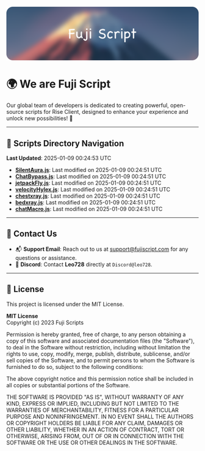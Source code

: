 ![Banner](.github/b.webp)

# 🌍 **We are Fuji Script**

Our global team of developers is dedicated to creating powerful, open-source scripts for Rise Client, designed to enhance your experience and unlock new possibilities! 🌟

---
<!-- SCRIPTS_NAVIGATION_START -->
## 📂 **Scripts Directory Navigation**

**Last Updated**: 2025-01-09 00:24:53 UTC

- **[SilentAura.js](scripts/SilentAura.js)**: Last modified on 2025-01-09 00:24:51 UTC
- **[ChatBypass.js](scripts/ChatBypass.js)**: Last modified on 2025-01-09 00:24:51 UTC
- **[jetpackFly.js](scripts/jetpackFly.js)**: Last modified on 2025-01-09 00:24:51 UTC
- **[velocityHylex.js](scripts/velocityHylex.js)**: Last modified on 2025-01-09 00:24:51 UTC
- **[chestxray.js](scripts/chestxray.js)**: Last modified on 2025-01-09 00:24:51 UTC
- **[bedxray.js](scripts/bedxray.js)**: Last modified on 2025-01-09 00:24:51 UTC
- **[chatMacro.js](scripts/chatMacro.js)**: Last modified on 2025-01-09 00:24:51 UTC

<!-- SCRIPTS_NAVIGATION_END -->

---

## 💬 **Contact Us**  
- 📬 **Support Email**: Reach out to us at [support@fujiscript.com](mailto:support@fujiscript.com) for any questions or assistance.  
- 💬 **Discord**: Contact **Leo728** directly at `Discord@leo728`.

---

## 📜 **License**

This project is licensed under the MIT License.  

**MIT License**  
Copyright (c) 2023 Fuji Scripts  

Permission is hereby granted, free of charge, to any person obtaining a copy of this software and associated documentation files (the "Software"), to deal in the Software without restriction, including without limitation the rights to use, copy, modify, merge, publish, distribute, sublicense, and/or sell copies of the Software, and to permit persons to whom the Software is furnished to do so, subject to the following conditions:  

The above copyright notice and this permission notice shall be included in all copies or substantial portions of the Software.  

THE SOFTWARE IS PROVIDED "AS IS", WITHOUT WARRANTY OF ANY KIND, EXPRESS OR IMPLIED, INCLUDING BUT NOT LIMITED TO THE WARRANTIES OF MERCHANTABILITY, FITNESS FOR A PARTICULAR PURPOSE AND NONINFRINGEMENT. IN NO EVENT SHALL THE AUTHORS OR COPYRIGHT HOLDERS BE LIABLE FOR ANY CLAIM, DAMAGES OR OTHER LIABILITY, WHETHER IN AN ACTION OF CONTRACT, TORT OR OTHERWISE, ARISING FROM, OUT OF OR IN CONNECTION WITH THE SOFTWARE OR THE USE OR OTHER DEALINGS IN THE SOFTWARE.  
